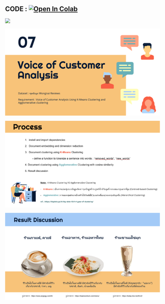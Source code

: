 ## CODE : [![Open In Colab](https://colab.research.google.com/assets/colab-badge.svg)](https://colab.research.google.com/drive/1j-cQRaboL2ZDysIwZXoKXd60bNFnu4Oz?authuser=1#scrollTo=3aNJxg2ATtmK)
![](images/github-small.PNG)

![This is an image](Images/07-1.PNG)

![This is an image](Images/07-2.PNG)

![This is an image](Images/07-3.PNG)
